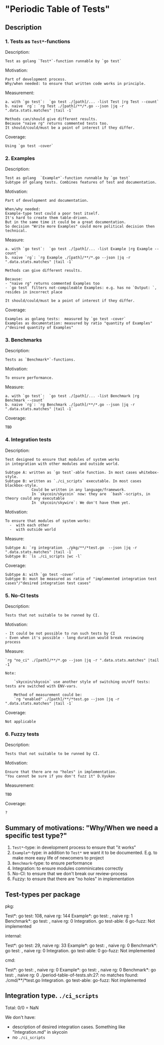 # "Periodic Table of Tests"

## Description

### 1. Tests as `Test*`-functions

Description:

    Test as golang `Test*`-function runnable by `go test`

Motivation:

    Part of development process.
    Why/when needed: to ensure that written code works in principle.

Measurement:

    a. with `go test`:  `go test ./[path]/... -list Test |rg Test --count`
    b. naive `rg`: `rg Test ./[path]/**/*.go --json |jq -r ".data.stats.matches" |tail -1`

    Methods can/should give different results.
    Because "naive rg" returns commented tests too.
    It should/could/must be a point of interest if they differ.

Coverage:

    Using `go test -cover`

### 2. Examples

Description:

    Test as golang  `Example*`-function runnable by `go test`
    Subtype of golang tests. Combines features of test and documentation.

Motivation:

    Part of development and documentation.

    When/why needed:
    Example-type test could a poor test itself.
    It's hard to create them table-driven.
    But in the same time it could be a great documentation.
    So decision "Write more Examples" could more political decision then technical.

Measure:

    a. with `go test`:  `go test ./[path]/... -list Example |rg Example --count`
    b. naive `rg`: `rg Example ./[path]/**/*.go --json |jq -r ".data.stats.matches" |tail -1`

    Methods can give different results.

    Because:
    - "naive rg" returns commented Examples too
    - `go test` filters not-compileable Examples: e.g. has no `Output: `, resides in incorrect place
  
    It should/could/must be a point of interest if they differ.

Coverage:

    Examples as golang tests:  measured by `go test -cover`
    Examples as documentation: measured by ratio "quantity of Examples" /"desired quantity of Examples"

### 3. Benchmarks

Description:

    Tests as `Benchmark*`-functions.

Motivation:

    To ensure performance.

Measure:

    a. with `go test`:  `go test ./[path]/... -list Benchmark |rg Benchmark --count`
    b. naive `rg`: `rg Benchmark ./[path]/**/*.go --json |jq -r ".data.stats.matches" |tail -1`

Coverage:

    TBD

### 4. Integration tests

Description:

    Test designed to ensure that modules of system works
    in integration with other modules and outside world.

    Subtype A: written as `go test`-able function. In most cases whitebox-style.
    Subtype B: written as `./ci_scripts` executable. In most cases blackbox-style.
                Could be written in any language/framework. 
                In `skycoin/skycoin` now: they are  `bash`-scripts, in theory could any executable
                In `skycoin/skywire`: We don't have them yet.

Motivation:

    To ensure that modules of system works:
      -  with each other
      -  with outside world

Measure:

    Subtype A: `rg integration  ./pkg/**/*test.go  --json |jq -r ".data.stats.matches" |tail -1`
    Subtype B: `ls ./ci_scripts |wc -l`

Coverage:

    Subtype A: with `go test -cover`
    Subtype B: must be measured as ratio of "implemented integration test cases"/"desired integration test cases"

### 5. No-CI tests

Description:

    Tests that not suitable to be runned by CI.

Motivation:

    - It could be not possible to run such tests by CI
    - Even when it's possible - long duration would break reviewing process

Measure:

    `rg "no_ci" ./[path]/**/*.go --json |jq -r ".data.stats.matches" |tail -1`

    Note:

        `skycoin/skycoin` use another style of switching on/off tests: tests are switched with ENV-vars.

        Method of measurement could be:
        `rg "enabled" ./[path]/**/*test.go --json |jq -r ".data.stats.matches" |tail -1`

Coverage:

    Not applicable

### 6. Fuzzy tests

Description:

    Tests that not suitable to be runned by CI.

Motivation:

    Ensure that there are no "holes" in implementation.
    "You cannot be sure if you don't fuzz it" D.Vyukov

Measurement:

    TBD

Coverage:

    ?

## Summary of motivations:  "Why/When we need a specific test type?"

1. `Test*`-type: in development process to ensure that "it works"
2. `Example*`-type: in addition to `Test*` we want it to be documented. E.g. to make more easy life of newcomers to project
3. `Benchmark`-type: to ensure performance
4. Integration: to ensure modules comminicates correctly
5. No-CI: to ensure that we don't break our review-process
6. Fuzzy: to ensure that there are "no holes" in implementation

## Test-types per package

pkg:

Test*: go test: 108, naive rg: 144
Example*: go test: , naive rg: 1
Benchmark*: go test: , naive rg: 0
Integration. go test-able: 6
go-fuzz: Not implemented

internal:

Test*: go test: 29, naive rg: 33
Example*: go test: , naive rg: 0
Benchmark*: go test: , naive rg: 0
Integration. go test-able: 0
go-fuzz: Not implemented

cmd:

Test*: go test: , naive rg: 0
Example*: go test: , naive rg: 0
Benchmark*: go test: , naive rg: 0
./period-table-of-tests.sh:27: no matches found: ./cmd/**/*test.go
Integration. go test-able:
go-fuzz: Not implemented

## Integration type. `./ci_scripts`

Total: 0/0 = NaN

We don't have:

- description of desired integration cases. Something like "Integration.md" in skycoin
- no `./ci_scripts`